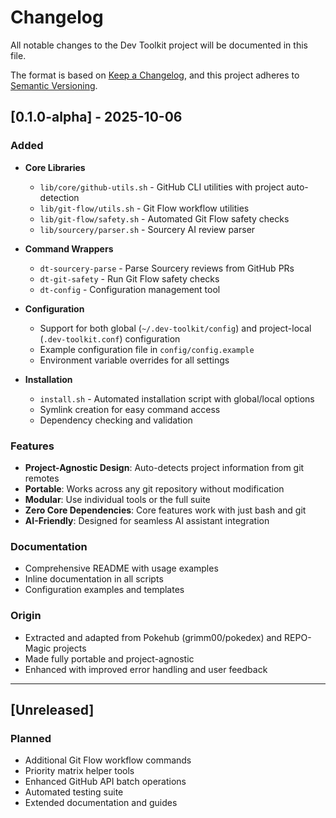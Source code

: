 # Changelog

All notable changes to the Dev Toolkit project will be documented in this file.

The format is based on [Keep a Changelog](https://keepachangelog.com/en/1.0.0/),
and this project adheres to [Semantic Versioning](https://semver.org/spec/v2.0.0.html).

## [0.1.0-alpha] - 2025-10-06

### Added
- **Core Libraries**
  - `lib/core/github-utils.sh` - GitHub CLI utilities with project auto-detection
  - `lib/git-flow/utils.sh` - Git Flow workflow utilities
  - `lib/git-flow/safety.sh` - Automated Git Flow safety checks
  - `lib/sourcery/parser.sh` - Sourcery AI review parser

- **Command Wrappers**
  - `dt-sourcery-parse` - Parse Sourcery reviews from GitHub PRs
  - `dt-git-safety` - Run Git Flow safety checks
  - `dt-config` - Configuration management tool

- **Configuration**
  - Support for both global (`~/.dev-toolkit/config`) and project-local (`.dev-toolkit.conf`) configuration
  - Example configuration file in `config/config.example`
  - Environment variable overrides for all settings

- **Installation**
  - `install.sh` - Automated installation script with global/local options
  - Symlink creation for easy command access
  - Dependency checking and validation

### Features
- **Project-Agnostic Design**: Auto-detects project information from git remotes
- **Portable**: Works across any git repository without modification
- **Modular**: Use individual tools or the full suite
- **Zero Core Dependencies**: Core features work with just bash and git
- **AI-Friendly**: Designed for seamless AI assistant integration

### Documentation
- Comprehensive README with usage examples
- Inline documentation in all scripts
- Configuration examples and templates

### Origin
- Extracted and adapted from Pokehub (grimm00/pokedex) and REPO-Magic projects
- Made fully portable and project-agnostic
- Enhanced with improved error handling and user feedback

---

## [Unreleased]

### Planned
- Additional Git Flow workflow commands
- Priority matrix helper tools
- Enhanced GitHub API batch operations
- Automated testing suite
- Extended documentation and guides
